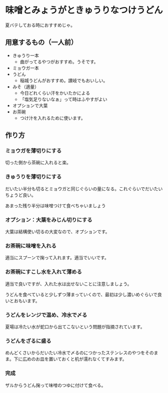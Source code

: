 # 味噌とみょうがときゅうりなつけうどん

夏バテしておる時におすすめじゃ。

## 用意するもの（一人前）

 - きゅうり一本
   - 曲がってるやつがおすすめ。うそです。
 - ミョウガ一本
 - うどん
   - 稲城うどんがおすすめ。讃岐でもおいしい。
 - みそ（適量）
   - 今日どれくらい汗をかいたかによる
   - 「塩気足りないなぁ」って時はふやすがよい
 - オプションで大葉
 - お茶碗
   - つけ汁を入れるために使います。

## 作り方

### ミョウガを薄切りにする

切った側から茶碗に入れると楽。

### きゅうりを薄切りにする

だいたい半分も切るとミョウガと同じぐらいの量になる。これぐらいでだいたいちょうど良い。

あまった残り半分は味噌つけて食べちゃいましょう

### オプション：大葉をみじん切りにする

大葉は結構使い切るの大変なので、オプションです。

### お茶碗に味噌を入れる

適当にスプーンで掬って入れます。適当でいいです。

### お茶碗にすこし水を入れて薄める

適当で良いですが、入れた水は出せないことに注意しましょう。

うどんを食べていると少しずつ薄まっていくので、最初は少し濃いめぐらいで良いとおもいます。

### うどんをレンジで温め、冷水で〆る

夏場は冷たい水が蛇口から出てこないという問題が指摘されています。

### うどんをざるに盛る

めんどくさいからだいたい冷水で〆るのにつかったステンレスのやつをそのまま。下に広めのお皿を置いておくと机が濡れなくてすみます。

### 完成

ザルからうどん掬って味噌のつゆに付けて食べる。